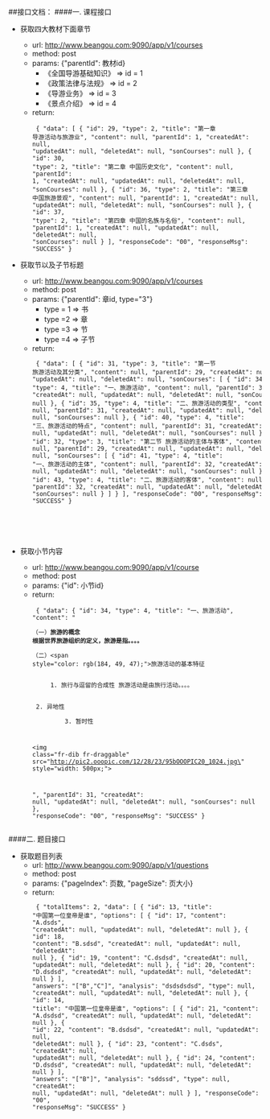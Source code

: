 ##接口文档：
####一. 课程接口
* 获取四大教材下面章节
  * url: http://www.beangou.com:9090/app/v1/courses
  * method: post
  * params: {"parentId": 教材id}
    * 《全国导游基础知识》 => id = 1
    * 《政策法律与法规》  => id = 2
    * 《导游业务》   => id = 3
    * 《景点介绍》 => id = 4
  * return:   
    <code><pre>
    {
  "data": [
    {
      "id": 29,
      "type": 2,
      "title": "第一章 导游活动与旅游业",
      "content": null,
      "parentId": 1,
      "createdAt": null,
      "updatedAt": null,
      "deletedAt": null,
      "sonCourses": null
    },
    {
      "id": 30,
      "type": 2,
      "title": "第二章 中国历史文化",
      "content": null,
      "parentId": 1,
      "createdAt": null,
      "updatedAt": null,
      "deletedAt": null,
      "sonCourses": null
    },
    {
      "id": 36,
      "type": 2,
      "title": "第三章 中国旅游景观",
      "content": null,
      "parentId": 1,
      "createdAt": null,
      "updatedAt": null,
      "deletedAt": null,
      "sonCourses": null
    },
    {
      "id": 37,
      "type": 2,
      "title": "第四章 中国的名族与名俗",
      "content": null,
      "parentId": 1,
      "createdAt": null,
      "updatedAt": null,
      "deletedAt": null,
      "sonCourses": null
    }
  ],
  "responseCode": "00",
  "responseMsg": "SUCCESS"
}
    </code></pre>
    
* 获取节以及子节标题
  * url: http://www.beangou.com:9090/app/v1/courses
  * method: post
  * params: {"parentId": 章id, type="3"} 
    * type = 1 => 书
    * type =2 => 章
    * type =3 => 节
    * type =4 => 子节
  * return:     
    <code><pre><div>
    	{
  "data": [
    {
      "id": 31,
      "type": 3,
      "title": "第一节 旅游活动及其分类",
      "content": null,
      "parentId": 29,
      "createdAt": null,
      "updatedAt": null,
      "deletedAt": null,
      "sonCourses": [
        {
          "id": 34,
          "type": 4,
          "title": "一、旅游活动",
          "content": null,
          "parentId": 31,
          "createdAt": null,
          "updatedAt": null,
          "deletedAt": null,
          "sonCourses": null
        },
        {
          "id": 35,
          "type": 4,
          "title": "二、旅游活动的类型",
          "content": null,
          "parentId": 31,
          "createdAt": null,
          "updatedAt": null,
          "deletedAt": null,
          "sonCourses": null
        },
        {
          "id": 40,
          "type": 4,
          "title": "三、旅游活动的特点",
          "content": null,
          "parentId": 31,
          "createdAt": null,
          "updatedAt": null,
          "deletedAt": null,
          "sonCourses": null
        }
      ]
    },
    {
      "id": 32,
      "type": 3,
      "title": "第二节 旅游活动的主体与客体",
      "content": null,
      "parentId": 29,
      "createdAt": null,
      "updatedAt": null,
      "deletedAt": null,
      "sonCourses": [
        {
          "id": 41,
          "type": 4,
          "title": "一、旅游活动的主体",
          "content": null,
          "parentId": 32,
          "createdAt": null,
          "updatedAt": null,
          "deletedAt": null,
          "sonCourses": null
        },
        {
          "id": 43,
          "type": 4,
          "title": "二、旅游活动的客体",
          "content": null,
          "parentId": 32,
          "createdAt": null,
          "updatedAt": null,
          "deletedAt": null,
          "sonCourses": null
        }
      ]
    }
  ],
  "responseCode": "00",
  "responseMsg": "SUCCESS"
}		
    			
   </div> 			
    </code></pre>
    
 * 获取小节内容
    * url: http://www.beangou.com:9090/app/v1/course
    * method: post
    * params: {"id": 小节id}    
    * return:     
    <code><pre>
    	{
  "data": {
    "id": 34,
    "type": 4,
    "title": "一、旅游活动",
    "content": "<p>（一）<strong>旅游的概念 根据世界旅游组织的定义，旅游是指。。。。 </strong></p><p>（二）<span style=\"color: rgb(184, 49, 47);\">旅游活动的基本特征</span></p><p>&nbsp; &nbsp; &nbsp; &nbsp; &nbsp;1. 旅行与逗留的合成性 旅游活动是由旅行活动。。。。&nbsp;</p><p>&nbsp; &nbsp; &nbsp; &nbsp; &nbsp;2. 异地性&nbsp;</p><p>&nbsp; &nbsp; &nbsp; &nbsp; &nbsp;3. 暂时性</p><p><br></p><p><img class=\"fr-dib fr-draggable\" src=\"http://pic2.ooopic.com/12/28/23/95bOOOPIC20_1024.jpg\" style=\"width: 500px;\"></p><p><br></p>",
    "parentId": 31,
    "createdAt": null,
    "updatedAt": null,
    "deletedAt": null,
    "sonCourses": null
  },
  "responseCode": "00",
  "responseMsg": "SUCCESS"
}	
    </code></pre>
    
    

####二. 题目接口
* 获取题目列表
  * url: http://www.beangou.com:9090/app/v1/questions
  * method: post
  * params: {"pageIndex": 页数, "pageSize": 页大小}    
  * return:     
    <code><pre>
    	{
  "totalItems": 2,
  "data": [
    {
      "id": 13,
      "title": "中国第一位皇帝是谁",
      "options": [
        {
          "id": 17,
          "content": "A.dsds",
          "createdAt": null,
          "updatedAt": null,
          "deletedAt": null
        },
        {
          "id": 18,
          "content": "B.sdsd",
          "createdAt": null,
          "updatedAt": null,
          "deletedAt": null
        },
        {
          "id": 19,
          "content": "C.dsdsd",
          "createdAt": null,
          "updatedAt": null,
          "deletedAt": null
        },
        {
          "id": 20,
          "content": "D.dsdsd",
          "createdAt": null,
          "updatedAt": null,
          "deletedAt": null
        }
      ],
      "answers": "[\"B\",\"C\"]",
      "analysis": "dsdsdsdsd",
      "type": null,
      "createdAt": null,
      "updatedAt": null,
      "deletedAt": null
    },
    {
      "id": 14,
      "title": "中国第一位皇帝是谁",
      "options": [
        {
          "id": 21,
          "content": "A.dsdsd",
          "createdAt": null,
          "updatedAt": null,
          "deletedAt": null
        },
        {
          "id": 22,
          "content": "B.dsdsd",
          "createdAt": null,
          "updatedAt": null,
          "deletedAt": null
        },
        {
          "id": 23,
          "content": "C.dsds",
          "createdAt": null,
          "updatedAt": null,
          "deletedAt": null
        },
        {
          "id": 24,
          "content": "D.dsdsd",
          "createdAt": null,
          "updatedAt": null,
          "deletedAt": null
        }
      ],
      "answers": "[\"B\"]",
      "analysis": "sddssd",
      "type": null,
      "createdAt": null,
      "updatedAt": null,
      "deletedAt": null
    }
  ],
  "responseCode": "00",
  "responseMsg": "SUCCESS"
}
    </code></pre>
